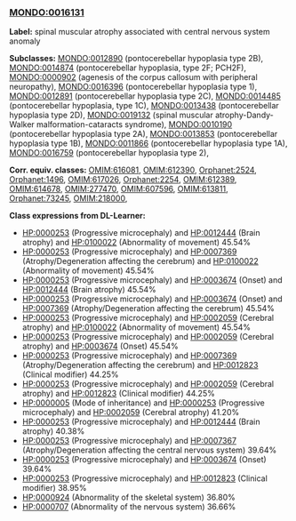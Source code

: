 
### [MONDO:0016131](http://purl.obolibrary.org/obo/MONDO_0016131)
**Label:** spinal muscular atrophy associated with central nervous system anomaly

**Subclasses:** [MONDO:0012890](http://purl.obolibrary.org/obo/MONDO_0012890) (pontocerebellar hypoplasia type 2B), [MONDO:0014874](http://purl.obolibrary.org/obo/MONDO_0014874) (pontocerebellar hypoplasia, type 2F; PCH2F), [MONDO:0000902](http://purl.obolibrary.org/obo/MONDO_0000902) (agenesis of the corpus callosum with peripheral neuropathy), [MONDO:0016396](http://purl.obolibrary.org/obo/MONDO_0016396) (pontocerebellar hypoplasia type 1), [MONDO:0012891](http://purl.obolibrary.org/obo/MONDO_0012891) (pontocerebellar hypoplasia type 2C), [MONDO:0014485](http://purl.obolibrary.org/obo/MONDO_0014485) (pontocerebellar hypoplasia, type 1C), [MONDO:0013438](http://purl.obolibrary.org/obo/MONDO_0013438) (pontocerebellar hypoplasia type 2D), [MONDO:0019132](http://purl.obolibrary.org/obo/MONDO_0019132) (spinal muscular atrophy-Dandy-Walker malformation-cataracts syndrome), [MONDO:0010190](http://purl.obolibrary.org/obo/MONDO_0010190) (pontocerebellar hypoplasia type 2A), [MONDO:0013853](http://purl.obolibrary.org/obo/MONDO_0013853) (pontocerebellar hypoplasia type 1B), [MONDO:0011866](http://purl.obolibrary.org/obo/MONDO_0011866) (pontocerebellar hypoplasia type 1A), [MONDO:0016759](http://purl.obolibrary.org/obo/MONDO_0016759) (pontocerebellar hypoplasia type 2), 

**Corr. equiv. classes:** [OMIM:616081](http://purl.obolibrary.org/obo/OMIM_616081), [OMIM:612390](http://purl.obolibrary.org/obo/OMIM_612390), [Orphanet:2524](http://www.orpha.net/ORDO/Orphanet_2524), [Orphanet:1496](http://www.orpha.net/ORDO/Orphanet_1496), [OMIM:617026](http://purl.obolibrary.org/obo/OMIM_617026), [Orphanet:2254](http://www.orpha.net/ORDO/Orphanet_2254), [OMIM:612389](http://purl.obolibrary.org/obo/OMIM_612389), [OMIM:614678](http://purl.obolibrary.org/obo/OMIM_614678), [OMIM:277470](http://purl.obolibrary.org/obo/OMIM_277470), [OMIM:607596](http://purl.obolibrary.org/obo/OMIM_607596), [OMIM:613811](http://purl.obolibrary.org/obo/OMIM_613811), [Orphanet:73245](http://www.orpha.net/ORDO/Orphanet_73245), [OMIM:218000](http://purl.obolibrary.org/obo/OMIM_218000), 

**Class expressions from DL-Learner:**

- [HP:0000253](http://purl.obolibrary.org/obo/HP_0000253) (Progressive microcephaly) and [HP:0012444](http://purl.obolibrary.org/obo/HP_0012444) (Brain atrophy) and [HP:0100022](http://purl.obolibrary.org/obo/HP_0100022) (Abnormality of movement) 45.54%
- [HP:0000253](http://purl.obolibrary.org/obo/HP_0000253) (Progressive microcephaly) and [HP:0007369](http://purl.obolibrary.org/obo/HP_0007369) (Atrophy/Degeneration affecting the cerebrum) and [HP:0100022](http://purl.obolibrary.org/obo/HP_0100022) (Abnormality of movement) 45.54%
- [HP:0000253](http://purl.obolibrary.org/obo/HP_0000253) (Progressive microcephaly) and [HP:0003674](http://purl.obolibrary.org/obo/HP_0003674) (Onset) and [HP:0012444](http://purl.obolibrary.org/obo/HP_0012444) (Brain atrophy) 45.54%
- [HP:0000253](http://purl.obolibrary.org/obo/HP_0000253) (Progressive microcephaly) and [HP:0003674](http://purl.obolibrary.org/obo/HP_0003674) (Onset) and [HP:0007369](http://purl.obolibrary.org/obo/HP_0007369) (Atrophy/Degeneration affecting the cerebrum) 45.54%
- [HP:0000253](http://purl.obolibrary.org/obo/HP_0000253) (Progressive microcephaly) and [HP:0002059](http://purl.obolibrary.org/obo/HP_0002059) (Cerebral atrophy) and [HP:0100022](http://purl.obolibrary.org/obo/HP_0100022) (Abnormality of movement) 45.54%
- [HP:0000253](http://purl.obolibrary.org/obo/HP_0000253) (Progressive microcephaly) and [HP:0002059](http://purl.obolibrary.org/obo/HP_0002059) (Cerebral atrophy) and [HP:0003674](http://purl.obolibrary.org/obo/HP_0003674) (Onset) 45.54%
- [HP:0000253](http://purl.obolibrary.org/obo/HP_0000253) (Progressive microcephaly) and [HP:0007369](http://purl.obolibrary.org/obo/HP_0007369) (Atrophy/Degeneration affecting the cerebrum) and [HP:0012823](http://purl.obolibrary.org/obo/HP_0012823) (Clinical modifier) 44.25%
- [HP:0000253](http://purl.obolibrary.org/obo/HP_0000253) (Progressive microcephaly) and [HP:0002059](http://purl.obolibrary.org/obo/HP_0002059) (Cerebral atrophy) and [HP:0012823](http://purl.obolibrary.org/obo/HP_0012823) (Clinical modifier) 44.25%
- [HP:0000005](http://purl.obolibrary.org/obo/HP_0000005) (Mode of inheritance) and [HP:0000253](http://purl.obolibrary.org/obo/HP_0000253) (Progressive microcephaly) and [HP:0002059](http://purl.obolibrary.org/obo/HP_0002059) (Cerebral atrophy) 41.20%
- [HP:0000253](http://purl.obolibrary.org/obo/HP_0000253) (Progressive microcephaly) and [HP:0012444](http://purl.obolibrary.org/obo/HP_0012444) (Brain atrophy) 40.38%
- [HP:0000253](http://purl.obolibrary.org/obo/HP_0000253) (Progressive microcephaly) and [HP:0007367](http://purl.obolibrary.org/obo/HP_0007367) (Atrophy/Degeneration affecting the central nervous system) 39.64%
- [HP:0000253](http://purl.obolibrary.org/obo/HP_0000253) (Progressive microcephaly) and [HP:0003674](http://purl.obolibrary.org/obo/HP_0003674) (Onset) 39.64%
- [HP:0000253](http://purl.obolibrary.org/obo/HP_0000253) (Progressive microcephaly) and [HP:0012823](http://purl.obolibrary.org/obo/HP_0012823) (Clinical modifier) 38.95%
- [HP:0000924](http://purl.obolibrary.org/obo/HP_0000924) (Abnormality of the skeletal system) 36.80%
- [HP:0000707](http://purl.obolibrary.org/obo/HP_0000707) (Abnormality of the nervous system) 36.66%


